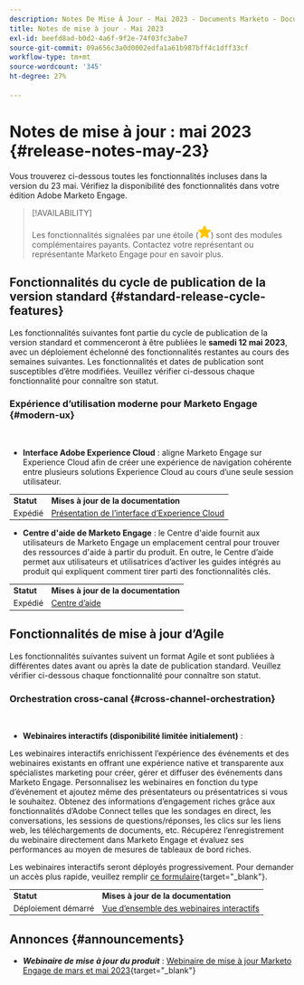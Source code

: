 ```yaml
---
description: Notes De Mise À Jour - Mai 2023 - Documents Marketo - Documentation Du Produit
title: Notes de mise à jour - Mai 2023
exl-id: beefd8ad-b0d2-4a6f-9f2e-74f03fc3abe7
source-git-commit: 09a656c3a0d0002edfa1a61b987bff4c1dff33cf
workflow-type: tm+mt
source-wordcount: '345'
ht-degree: 27%

---
```


# Notes de mise à jour : mai 2023 {#release-notes-may-23}

Vous trouverez ci-dessous toutes les fonctionnalités incluses dans la version du 23 mai. Vérifiez la disponibilité des fonctionnalités dans votre édition Adobe Marketo Engage.

>[!AVAILABILITY]
>
>Les fonctionnalités signalées par une étoile (![étoile](assets/yellow-star.png)) sont des modules complémentaires payants. Contactez votre représentant ou représentante Marketo Engage pour en savoir plus.

## Fonctionnalités du cycle de publication de la version standard {#standard-release-cycle-features}

Les fonctionnalités suivantes font partie du cycle de publication de la version standard et commenceront à être publiées le **samedi 12 mai 2023**, avec un déploiement échelonné des fonctionnalités restantes au cours des semaines suivantes. Les fonctionnalités et dates de publication sont susceptibles d’être modifiées. Veuillez vérifier ci-dessous chaque fonctionnalité pour connaître son statut.

### Expérience d’utilisation moderne pour Marketo Engage {#modern-ux}

</br>

* **Interface Adobe Experience Cloud** : aligne Marketo Engage sur Experience Cloud afin de créer une expérience de navigation cohérente entre plusieurs solutions Experience Cloud au cours d’une seule session utilisateur.

<table>
  <tr>
   <td><b>Statut</b></td>
   <td><b>Mises à jour de la documentation</b></td>
  </tr>
  <tr>
   <td>Expédié</td>
   <td><a href="/help/marketo/product-docs/adobe-experience-cloud-integrations/experience-cloud-interface-overview.md">Présentation de l’interface d’Experience Cloud</a></td>
  </tr>
  </tbody>
</table>

* **Centre d&#39;aide de Marketo Engage** : le Centre d&#39;aide fournit aux utilisateurs de Marketo Engage un emplacement central pour trouver des ressources d&#39;aide à partir du produit. En outre, le Centre d’aide permet aux utilisateurs et utilisatrices d’activer les guides intégrés au produit qui expliquent comment tirer parti des fonctionnalités clés.

<table>
  <tr>
   <td><b>Statut</b></td>
   <td><b>Mises à jour de la documentation</b></td>
  </tr>
  <tr>
   <td>Expédié</td>
   <td><a href="/help/marketo/getting-started/things-to-know/help-center.md">Centre d’aide</a></td>
  </tr>
  </tbody>
</table>

## Fonctionnalités de mise à jour d’Agile

Les fonctionnalités suivantes suivent un format Agile et sont publiées à différentes dates avant ou après la date de publication standard. Veuillez vérifier ci-dessous chaque fonctionnalité pour connaître son statut.

### Orchestration cross-canal {#cross-channel-orchestration}

</br>

* **Webinaires interactifs (disponibilité limitée initialement)** :

Les webinaires interactifs enrichissent l’expérience des événements et des webinaires existants en offrant une expérience native et transparente aux spécialistes marketing pour créer, gérer et diffuser des événements dans Marketo Engage. Personnalisez les webinaires en fonction du type d’événement et ajoutez même des présentateurs ou présentatrices si vous le souhaitez. Obtenez des informations d’engagement riches grâce aux fonctionnalités d’Adobe Connect telles que les sondages en direct, les conversations, les sessions de questions/réponses, les clics sur les liens web, les téléchargements de documents, etc. Récupérez l’enregistrement du webinaire directement dans Marketo Engage et évaluez ses performances au moyen de mesures de tableaux de bord riches.

Les webinaires interactifs seront déployés progressivement. Pour demander un accès plus rapide, veuillez remplir [ce formulaire](https://forms.office.com/r/Jf4zFVCH0T){target="_blank"}.

<table>
  <tr>
   <td><b>Statut</b></td>
   <td><b>Mises à jour de la documentation</b></td>
  </tr>
  <tr>
   <td>Déploiement démarré</td>
   <td><a href="https://experienceleague.adobe.com/docs/marketo/using/product-docs/demand-generation/events/interactive-webinars/interactive-webinars-overview.html">Vue d’ensemble des webinaires interactifs</a></td>
  </tr>
  </tbody>
</table>

## Annonces {#announcements}

* **_Webinaire de mise à jour du produit_** : [Webinaire de mise à jour Marketo Engage de mars et mai 2023](https://engage.marketo.com/2023_March_May_Release_Webinar_OnDemandPage.html){target="_blank"}
